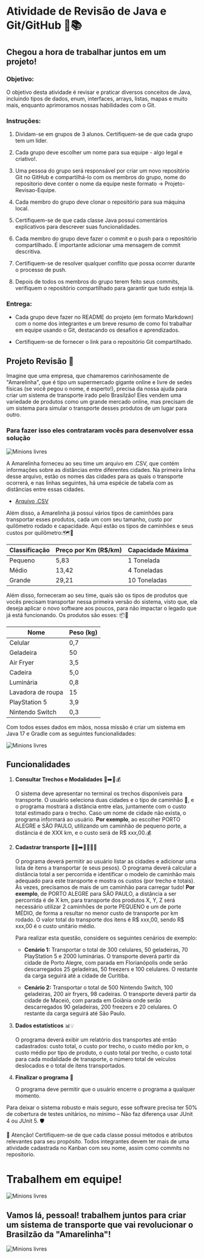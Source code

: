 # Atividade de Revisão de Java e Git/GitHub 🚀📚

## Chegou a hora de trabalhar juntos em um projeto!

### **Objetivo:** 
O objetivo desta atividade é revisar e praticar diversos conceitos de Java, incluindo tipos de dados, enum, interfaces, arrays, listas, mapas e muito mais, enquanto aprimoramos nossas habilidades com o Git.

### **Instruções:**

1. Dividam-se em grupos de 3 alunos. Certifiquem-se de que cada grupo tem um líder.

2. Cada grupo deve escolher um nome para sua equipe - algo legal e criativo!.

3. Uma pessoa do grupo será responsável por criar um novo repositório Git no GitHub e compartilhá-lo com os membros do grupo, nome do repositorio deve conter o nome da equipe neste formato -> Projeto-Revisao-Equipe.

4. Cada membro do grupo deve clonar o repositório para sua máquina local.

5. Certifiquem-se de que cada classe Java possui comentários explicativos para descrever suas funcionalidades.

6. Cada membro do grupo deve fazer o commit e o push para o repositório compartilhado. É importante adicionar uma mensagem de commit descritiva.

7. Certifiquem-se de resolver qualquer conflito que possa ocorrer durante o processo de push.

8. Depois de todos os membros do grupo terem feito seus commits, verifiquem o repositório compartilhado para garantir que tudo esteja lá.

### **Entrega:**

- Cada grupo deve fazer no README do projeto (em formato Markdown) com o nome dos integrantes e um breve resumo de como foi trabalhar em equipe usando o Git, destacando os desafios e aprendizados.

- Certifiquem-se de fornecer o link para o repositório Git compartilhado.

## Projeto Revisão 🚚

Imagine que uma empresa, que chamaremos carinhosamente de "Amarelinha", que é tipo um supermercado gigante online e livre de sedes físicas (se você pegou o nome, é esperto!), precisa da nossa ajuda para criar um sistema de transporte irado pelo Brasilzão! Eles vendem uma variedade de produtos como um grande mercado online, mas precisam de um sistema para simular o transporte desses produtos de um lugar para outro.

### Para fazer isso eles contrataram vocês para desenvolver essa solução

![Minions livres](https://github.com/SkiereszDiego/Java-Caldeira-Privado/blob/main/aula09/minions2.gif?raw=true)

A Amarelinha forneceu ao seu time um arquivo em .CSV, que contém informações sobre as distâncias entre diferentes cidades. Na primeira linha desse arquivo, estão os nomes das cidades para as quais o transporte ocorrerá, e nas linhas seguintes, há uma espécie de tabela com as distâncias entre essas cidades.

- [Arquivo .CSV](DistanciasCidadesCSV.csv)

Além disso, a Amarelinha já possui vários tipos de caminhões para transportar esses produtos, cada um com seu tamanho, custo por quilômetro rodado e capacidade. Aqui estão os tipos de caminhões e seus custos por quilômetro:🗺️🚛

| Classificação | Preço por Km (R$/km) | Capacidade Máxima |
|---------------|----------------------|-------------------|
| Pequeno       | 5,83                 | 1 Tonelada        |
| Médio         | 13,42                | 4 Toneladas       |
| Grande        | 29,21                | 10 Toneladas      |

Além disso, forneceram ao seu time, quais são os tipos de produtos que vocês precisam transportar nessa primeira versão do sistema, visto que, ela deseja aplicar o novo software aos poucos, para não impactar o legado que já está funcionando. Os produtos são esses: 📦🚚

| Nome              | Peso (kg) |
|-------------------|-----------|
| Celular           | 0,7       |
| Geladeira         | 50        |
| Air Fryer         | 3,5       |
| Cadeira           | 5,0       |
| Luminária         | 0,8       |
| Lavadora de roupa | 15        |
| PlayStation 5     | 3,9       |
| Nintendo Switch   | 0,3       |

Com todos esses dados em mãos, nossa missão é criar um sistema em Java 17 e Gradle com as seguintes funcionalidades:

![Minions livres](https://github.com/SkiereszDiego/Java-Caldeira-Privado/blob/main/aula09/minions3.gif?raw=true)

## Funcionalidades

1. **Consultar Trechos e Modalidades** 🌆➡️🚚💰

   O sistema deve apresentar no terminal os trechos disponíveis para transporte. O usuário seleciona duas cidades e o tipo de caminhão 🚛, e o programa mostrará a distância entre elas, juntamente com o custo total estimado para o trecho. Caso um nome de cidade não exista, o programa informará ao usuário. **Por exemplo**, ao escolher PORTO ALEGRE e SÃO PAULO, utilizando um caminhão de pequeno porte, a distância é de XXX km, e o custo será de R$ xxx,00.💰

2. **Cadastrar transporte** 🚛🚛➡️🚛💼💼💼

   O programa deverá permitir ao usuário listar as cidades e adicionar uma lista de itens a transportar (e seus pesos). O programa deverá calcular a distância total a ser percorrida e identificar o modelo de caminhão mais adequado para este transporte  e mostra os custos (por trecho e totais).  Às vezes, precisamos de mais de um caminhão para carregar tudo! **Por exemplo**, de PORTO ALEGRE para SÃO PAULO, a distância a ser percorrida é de X km, para transporte dos produtos X, Y, Z será necessário utilizar 2 caminhões de porte PEQUENO e um de porte MÉDIO, de forma a resultar no menor custo de transporte por km rodado. O valor total do transporte dos itens é R$ xxx,00, sendo R$ xxx,00 é o custo unitário médio.

   Para realizar esta questão, considere os seguintes cenários de exemplo:
   
   - **Cenário 1:** Transportar o total de 300 celulares, 50 geladeiras, 70 PlayStation 5 e 2000 luminárias. O transporte deverá partir da cidade de Porto Alegre, com parada em Florianópolis onde serão descarregados 25 geladeiras, 50 freezers e 100 celulares. O restante da carga seguirá até a cidade de Curitiba.
     
   - **Cenário 2:** Transportar o total de 500 Nintendo Switch, 100 geladeiras, 200 air fryers, 98 cadeiras. O transporte deverá partir da cidade de Maceió, com parada em Goiânia onde serão descarregados 90 geladeiras, 200 freezers e 20 celulares. O restante da carga seguirá até São Paulo.

3. **Dados estatísticos** 📊💡

   O programa deverá exibir um relatório dos transportes até então cadastrados: custo total, o custo por trecho, o custo médio por km, o custo médio por tipo de produto, o custo total por trecho, o custo total para cada modalidade de transporte, o número total de veículos deslocados e o total de itens transportados.

4. **Finalizar o programa** 🚀

   O programa deve permitir que o usuário encerre o programa a qualquer momento.

Para deixar o sistema robusto e mais seguro, esse software precisa ter 50% de cobertura de testes unitários, no mínimo – Não faz diferença usar JUnit 4 ou JUnit 5. 🛡️


🚨 Atenção! Certifiquem-se de que cada classe possui métodos e atributos relevantes para seu propósito. Todos integrantes devem ter mais de uma atividade cadastrada no Kanban com seu nome, assim como commits no repositorio. 

# Trabalhem em equipe!

![Minions livres](https://github.com/SkiereszDiego/Java-Caldeira-Privado/blob/main/aula09/minions4.gif?raw=true)

## Vamos lá, pessoal! trabalhem juntos para criar um sistema de transporte que vai revolucionar o Brasilzão da "Amarelinha"! 

![Minions livres](https://github.com/SkiereszDiego/Java-Caldeira-Privado/blob/main/aula09/minions.gif)
